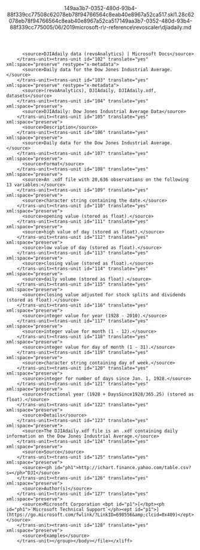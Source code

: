 <?xml version="1.0"?><xliff version="1.2" xmlns="urn:oasis:names:tc:xliff:document:1.2" xmlns:xsi="http://www.w3.org/2001/XMLSchema-instance" xsi:schemaLocation="urn:oasis:names:tc:xliff:document:1.2 xliff-core-1.2-transitional.xsd"><file datatype="xml" original="djiadaily.md" source-language="en-US" target-language="en-US"><header><tool tool-id="mdxliff" tool-name="mdxliff" tool-version="1.0-1931010" tool-company="Microsoft" /><xliffext:skl_file_name xmlns:xliffext="urn:microsoft:content:schema:xliffextensions">149aa3b7-0352-480d-93b4-88f339cc77508c62078eb78f94766564c8eab40e8967a52ca517.skl</xliffext:skl_file_name><xliffext:version xmlns:xliffext="urn:microsoft:content:schema:xliffextensions">1.2</xliffext:version><xliffext:ms.openlocfilehash xmlns:xliffext="urn:microsoft:content:schema:xliffextensions">8c62078eb78f94766564c8eab40e8967a52ca517</xliffext:ms.openlocfilehash><xliffext:ms.sourcegitcommit xmlns:xliffext="urn:microsoft:content:schema:xliffextensions">149aa3b7-0352-480d-93b4-88f339cc7750</xliffext:ms.sourcegitcommit><xliffext:ms.lasthandoff xmlns:xliffext="urn:microsoft:content:schema:xliffextensions">05/06/2019</xliffext:ms.lasthandoff><xliffext:ms.openlocfilepath xmlns:xliffext="urn:microsoft:content:schema:xliffextensions">microsoft-r\r-reference\revoscaler\djiadaily.md</xliffext:ms.openlocfilepath></header><body><group id="content" extype="content"><trans-unit id="101" translate="yes" xml:space="preserve" restype="x-metadata">
          <source>DJIAdaily data (revoAnalytics) | Microsoft Docs</source>
        </trans-unit><trans-unit id="102" translate="yes" xml:space="preserve" restype="x-metadata">
          <source>Daily data for the Dow Jones Industrial Average.</source>
        </trans-unit><trans-unit id="103" translate="yes" xml:space="preserve" restype="x-metadata">
          <source>(revoAnalytics), DJIAdaily, DJIAdaily.xdf, datasets</source>
        </trans-unit><trans-unit id="104" translate="yes" xml:space="preserve">
          <source>DJIAdaily: Dow Jones Industrial Average Data</source>
        </trans-unit><trans-unit id="105" translate="yes" xml:space="preserve">
          <source>Description</source>
        </trans-unit><trans-unit id="106" translate="yes" xml:space="preserve">
          <source>Daily data for the Dow Jones Industrial Average.</source>
        </trans-unit><trans-unit id="107" translate="yes" xml:space="preserve">
          <source>Format</source>
        </trans-unit><trans-unit id="108" translate="yes" xml:space="preserve">
          <source>An .xdf file with 20,636 observations on the following 13 variables:</source>
        </trans-unit><trans-unit id="109" translate="yes" xml:space="preserve">
          <source>character string containing the date.</source>
        </trans-unit><trans-unit id="110" translate="yes" xml:space="preserve">
          <source>opening value (stored as float).</source>
        </trans-unit><trans-unit id="111" translate="yes" xml:space="preserve">
          <source>high value of day (stored as float).</source>
        </trans-unit><trans-unit id="112" translate="yes" xml:space="preserve">
          <source>low value of day (stored as float).</source>
        </trans-unit><trans-unit id="113" translate="yes" xml:space="preserve">
          <source>closing value (stored as float).</source>
        </trans-unit><trans-unit id="114" translate="yes" xml:space="preserve">
          <source>daily volume (stored as float).</source>
        </trans-unit><trans-unit id="115" translate="yes" xml:space="preserve">
          <source>closing value adjusted for stock splits and dividends (stored as float).</source>
        </trans-unit><trans-unit id="116" translate="yes" xml:space="preserve">
          <source>integer value for year (1928 - 2010).</source>
        </trans-unit><trans-unit id="117" translate="yes" xml:space="preserve">
          <source>integer value for month (1 - 12).</source>
        </trans-unit><trans-unit id="118" translate="yes" xml:space="preserve">
          <source>integer value for day of month (1 - 31).</source>
        </trans-unit><trans-unit id="119" translate="yes" xml:space="preserve">
          <source>character string containing day of week.</source>
        </trans-unit><trans-unit id="120" translate="yes" xml:space="preserve">
          <source>integer for number of days since Jan. 1, 1928.</source>
        </trans-unit><trans-unit id="121" translate="yes" xml:space="preserve">
          <source>fractional year (1928 + DaysSince1928/365.25) (stored as float).</source>
        </trans-unit><trans-unit id="122" translate="yes" xml:space="preserve">
          <source>Details</source>
        </trans-unit><trans-unit id="123" translate="yes" xml:space="preserve">
          <source>The DJIAdaily.xdf file is an .xdf containing daily information on the Dow Jones Industrial Average.</source>
        </trans-unit><trans-unit id="124" translate="yes" xml:space="preserve">
          <source>Source</source>
        </trans-unit><trans-unit id="125" translate="yes" xml:space="preserve">
          <source><ph id="ph1">http://ichart.finance.yahoo.com/table.csv?s=</ph>^DJI</source>
        </trans-unit><trans-unit id="126" translate="yes" xml:space="preserve">
          <source>Author(s)</source>
        </trans-unit><trans-unit id="127" translate="yes" xml:space="preserve">
          <source>Microsoft Corporation <bpt id="p1">[</bpt><ph id="ph1">`Microsoft Technical Support`</ph><ept id="p1">](https://go.microsoft.com/fwlink/?LinkID=698556&amp;clcid=0x409)</ept></source>
        </trans-unit><trans-unit id="128" translate="yes" xml:space="preserve">
          <source>Examples</source>
        </trans-unit></group></body></file></xliff>